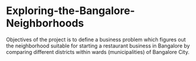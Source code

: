 # Exploring-the-Bangalore-Neighborhoods
Objectives of the project  is to define a business problem which figures out the neighborhood  suitable for starting a restaurant business in Bangalore by comparing  different districts within wards (municipalities) of Bangalore City.
